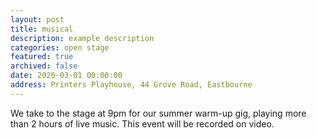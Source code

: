 ```yaml
---
layout: post
title: musical
description: example description
categories: open stage
featured: true
archived: false
date: 2020-03-01 00:00:00
address: Printers Playhouse, 44 Grove Road, Eastbourne
---
```


We take to the stage at 9pm for our summer warm-up gig, playing more than 2 hours of live music. 
This event will be recorded on video. 
